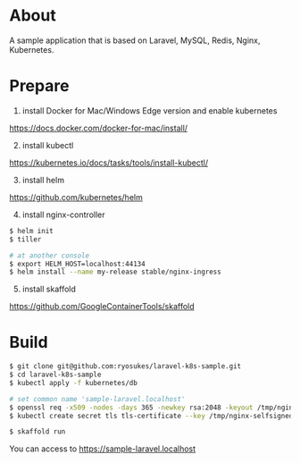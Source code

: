 # About
A sample application that is based on Laravel, MySQL, Redis, Nginx, Kubernetes.

# Prepare

1. install Docker for Mac/Windows Edge version and enable kubernetes

https://docs.docker.com/docker-for-mac/install/

2. install kubectl

https://kubernetes.io/docs/tasks/tools/install-kubectl/

3. install helm

https://github.com/kubernetes/helm

4. install nginx-controller

```sh
$ helm init
$ tiller

# at another console
$ export HELM_HOST=localhost:44134
$ helm install --name my-release stable/nginx-ingress

```

5. install skaffold

https://github.com/GoogleContainerTools/skaffold

# Build

```sh
$ git clone git@github.com:ryosukes/laravel-k8s-sample.git
$ cd laravel-k8s-sample
$ kubectl apply -f kubernetes/db

# set common name 'sample-laravel.localhost'
$ openssl req -x509 -nodes -days 365 -newkey rsa:2048 -keyout /tmp/nginx-selfsigned.key -out /tmp/nginx-selfsigned.crt; openssl dhparam -out /tmp/sample.pem 2048
$ kubectl create secret tls tls-certificate --key /tmp/nginx-selfsigned.key --cert /tmp/nginx-selfsigned.crt

$ skaffold run
```

You can access to https://sample-laravel.localhost
